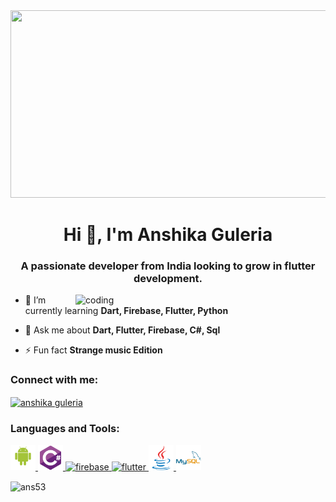 
<img src="https://i.pinimg.com/originals/d3/d8/9d/d3d89d3c04b5fe18c242cf168d5a9b38.jpg" width="1000" height="300" />
<h1 align="center">Hi 👋, I'm Anshika Guleria</h1>
<h3 align="center">A passionate developer from India looking to grow in flutter development.</h3>
<img align="right" alt="coding" width=400 src="https://i.pinimg.com/originals/5b/1a/74/5b1a748aae0ebb507fbebf17c9bbbb5a.gif">

- 🌱 I’m currently learning **Dart, Firebase, Flutter, Python**

- 💬 Ask me about **Dart, Flutter, Firebase, C#, Sql**

- ⚡ Fun fact **Strange music Edition**

<h3 align="left">Connect with me:</h3>
<p align="left">
<a href="https://linkedin.com/in/anshika guleria" target="blank"><img align="center" src="https://raw.githubusercontent.com/rahuldkjain/github-profile-readme-generator/master/src/images/icons/Social/linked-in-alt.svg" alt="anshika guleria" height="30" width="40" /></a>
</p>

<h3 align="left">Languages and Tools:</h3>
<p align="left"> <a href="https://developer.android.com" target="_blank" rel="noreferrer"> <img src="https://raw.githubusercontent.com/devicons/devicon/master/icons/android/android-original-wordmark.svg" alt="android" width="40" height="40"/> </a> <a href="https://www.w3schools.com/cs/" target="_blank" rel="noreferrer"> <img src="https://raw.githubusercontent.com/devicons/devicon/master/icons/csharp/csharp-original.svg" alt="csharp" width="40" height="40"/> </a> <a href="https://firebase.google.com/" target="_blank" rel="noreferrer"> <img src="https://www.vectorlogo.zone/logos/firebase/firebase-icon.svg" alt="firebase" width="40" height="40"/> </a> <a href="https://flutter.dev" target="_blank" rel="noreferrer"> <img src="https://www.vectorlogo.zone/logos/flutterio/flutterio-icon.svg" alt="flutter" width="40" height="40"/> </a> <a href="https://www.java.com" target="_blank" rel="noreferrer"> <img src="https://raw.githubusercontent.com/devicons/devicon/master/icons/java/java-original.svg" alt="java" width="40" height="40"/> </a> <a href="https://www.mysql.com/" target="_blank" rel="noreferrer"> <img src="https://raw.githubusercontent.com/devicons/devicon/master/icons/mysql/mysql-original-wordmark.svg" alt="mysql" width="40" height="40"/> </a> </p>


<p><img align="center" src="https://github-readme-stats.vercel.app/api/top-langs?username=ans53&show_icons=true&locale=en&layout=compact" alt="ans53" /></p>
